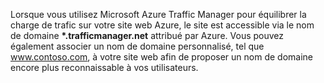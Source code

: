 ﻿Lorsque vous utilisez Microsoft Azure Traffic Manager pour équilibrer la charge de trafic sur votre site web Azure, le site est accessible via le nom de domaine **\*.trafficmanager.net** attribué par Azure. Vous pouvez également associer un nom de domaine personnalisé, tel que www.contoso.com, à votre site web afin de proposer un nom de domaine encore plus reconnaissable à vos utilisateurs.<!--HONumber=42-->
